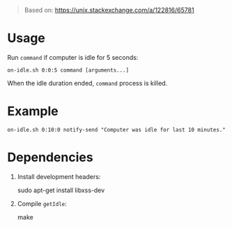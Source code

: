 > Based on: https://unix.stackexchange.com/a/122816/65781

# Usage 

Run `command` if computer is idle for 5 seconds:

```
on-idle.sh 0:0:5 command [arguments...]
```

When the idle duration ended, `command` process is killed. 

# Example 

```
on-idle.sh 0:10:0 notify-send "Computer was idle for last 10 minutes."
```

# Dependencies

1. Install development headers:

      sudo apt-get install libxss-dev

2. Compile `getIdle`: 

      make
